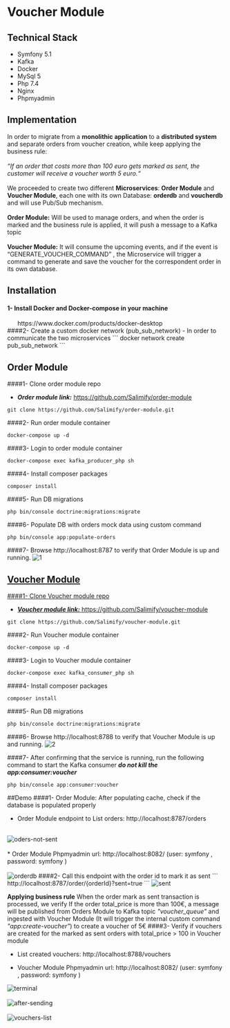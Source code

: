 # Voucher Module
<h2>Technical Stack </h2>
<ul>
<li>Symfony 5.1</li>
<li>Kafka</li>
<li>Docker</li>
<li>MySql 5</li>
<li>Php 7.4</li>
<li>Nginx</li>
<li>Phpmyadmin</li>
</ul>


<h2>Implementation</h2>
In order to migrate from a <b>monolithic application</b> to a <b>distributed system</b> and separate orders from voucher creation, while keep applying the business rule: <br><br> <i>“If an order that costs more than 100 euro gets marked as sent, the customer will receive a voucher worth 5 euro.“</i>
<br><br>
We proceeded to create two different <b>Microservices</b>: <b>Order Module</b> and <b>Voucher Module</b>, each one with its own Database: <b>orderdb</b> and <b>voucherdb</b> and will use Pub/Sub mechanism.
<br><br>
<b>Order Module:</b> Will be used to manage orders, and when the order is marked and the business rule is applied, it will push a message to a Kafka topic
<br><br>
<b>Voucher Module:</b> It will consume the upcoming events, and if the event is “GENERATE_VOUCHER_COMMAND” , the Microservice will trigger a command to generate and save the voucher for the correspondent order in its own database.


<h2>Installation</h2>

<h4>1- Install Docker and Docker-compose in your machine</h4>
&nbsp;&nbsp;&nbsp;&nbsp;&nbsp;&nbsp;https://www.docker.com/products/docker-desktop <br>
####2- Create a custom docker network (pub_sub_network)
- In order to communicate the two microservices
```
docker network create pub_sub_network
```

Order Module 
---
####1- Clone order module repo
- ***Order module link:*** https://github.com/Salimify/order-module
```
git clone https://github.com/Salimify/order-module.git
```

####2- Run order module container
```
docker-compose up -d
```
####3- Login to order module container
```
docker-compose exec kafka_producer_php sh
```
####4- Install composer packages
```
composer install
```
####5- Run DB migrations
```
php bin/console doctrine:migrations:migrate
```
####6- Populate DB with orders mock data using custom command
```
php bin/console app:populate-orders
```
####7- Browse http://localhost:8787 to verify that Order Module is up and running.
<img src="https://i.ibb.co/3zVsv4w/1.jpg" alt="1" border="0"></a><br /><a target='_blank' href='https://imgbb.com/'>

Voucher Module 
---
####1- Clone Voucher module repo
- ***Voucher module link:*** https://github.com/Salimify/voucher-module
```
git clone https://github.com/Salimify/voucher-module.git
```

####2- Run Voucher module container
```
docker-compose up -d
```
####3- Login to Voucher module container
```
docker-compose exec kafka_consumer_php sh
```
####4- Install composer packages
```
composer install
```
####5- Run DB migrations
```
php bin/console doctrine:migrations:migrate
```
####6- Browse http://localhost:8788 to verify that Voucher Module is up and running.
<img src="https://i.ibb.co/fMDBHs6/2.jpg" alt="2">

####7- After confirming that the service is running, run the following command to start the Kafka consumer
***do not kill the app:consumer:voucher***
```
php bin/console app:consumer:voucher
```

##Demo
####1- Order Module: After populating cache, check if the database is populated properly
* Order Module endpoint to List orders: http://localhost:8787/orders <br><br>
<img src="https://i.ibb.co/VYvhHQW/oders-not-sent.jpg" alt="oders-not-sent" border="0" />
<br><br>
* Order Module Phpmyadmin url: http://localhost:8082/ (user: symfony , password: symfony ) <br><br>
<img src="https://i.ibb.co/MSSPb87/orderdb.jpg" alt="orderdb" border="0" />
####2- Call this endpoint with the order id to mark it as sent
```
http://localhost:8787/order/{orderId}?sent=true
```
<img src="https://i.ibb.co/kSkTWPz/sent.jpg" alt="sent" border="0" />

<b>Applying business rule</b>
When the order mark as sent transaction is processed, we verify If the order total_price is more than 100€, a message will be published 
from Orders Module to Kafka topic <i>"voucher_queue"</i> and ingested with Voucher Module (It will trigger the internal custom command <i>"app:create-voucher"</i>) to create a voucher of 5€ 
####3- Verify if vouchers are created for the marked as sent orders with total_price > 100 in Voucher module
* List created vouchers: http://localhost:8788/vouchers <br>

* Voucher Module Phpmyadmin url: http://localhost:8082/ (user: symfony , password: symfony )

<img src="https://i.ibb.co/TkffDJ6/terminal.jpg" alt="terminal"  />
<br>
<br><img src="https://i.ibb.co/8PXVs05/after-sending.jpg" alt="after-sending"  />
<br><br><img src="https://i.ibb.co/xCk1xGt/vouchers-list.jpg" alt="vouchers-list" />
